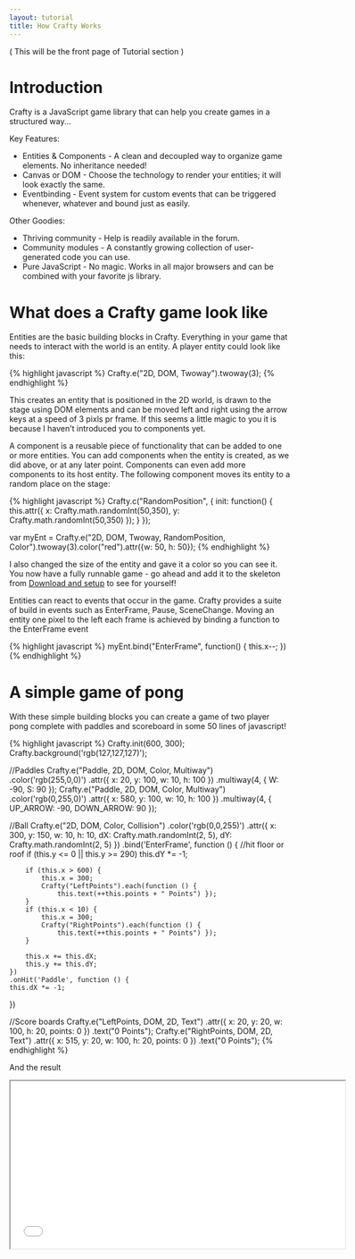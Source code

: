 ```yaml
---
layout: tutorial
title: How Crafty Works
---
```


( This will be the front page of Tutorial section )

# Introduction

Crafty is a JavaScript game library that can help you create games in a structured way...

Key Features: 

* Entities & Components - A clean and decoupled way to organize game elements. No inheritance needed!
* Canvas or DOM - Choose the technology to render your entities; it will look exactly the same.
* Eventbinding - Event system for custom events that can be triggered whenever, whatever and bound just as easily. 

Other Goodies:

* Thriving community - Help is readily available in the forum.
* Community modules - A constantly growing collection of user-generated code you can use.
* Pure JavaScript - No magic. Works in all major browsers and can be combined with your favorite js library.

# What does a Crafty game look like

Entities are the basic building blocks in Crafty. Everything in your game that needs to interact with the world is an entity. A player entity could look like this:

{% highlight javascript %}
Crafty.e("2D, DOM, Twoway").twoway(3);
{% endhighlight %}

This creates an entity that is positioned in the 2D world, is drawn to the stage using DOM elements and can be moved left and right using the arrow keys at a speed of 3 pixls pr frame.
If this seems a little magic to you it is because I haven't introduced you to components yet.

A component is a reusable piece of functionality that can be added to one or more entities. You can add components when the entity is created, as we did above, or at any later point. Components can even add more components to its host entity.
The following component moves its entity to a random place on the stage:

{% highlight javascript %}
Crafty.c("RandomPosition", {
	init: function() {
		this.attr({ x: Crafty.math.randomInt(50,350), y: Crafty.math.randomInt(50,350) });
	}
});

var myEnt = Crafty.e("2D, DOM, Twoway, RandomPosition, Color").twoway(3).color("red").attr({w: 50, h: 50});
{% endhighlight %}

I also changed the size of the entity and gave it a color so you can see it. You now have a fully runnable game - go ahead and add it to the skeleton from <a href='/tutorial/getting-started/download-and-setup'>Download and setup</a> to see for yourself!

Entities can react to events that occur in the game. Crafty provides a suite of build in events such as EnterFrame, Pause, SceneChange. Moving an entity one pixel to the left each frame is achieved by binding a function to the EnterFrame event

{% highlight javascript %}
myEnt.bind("EnterFrame", function() {
	this.x--;
})
{% endhighlight %}

# A simple game of pong

With these simple building blocks you can create a game of two player pong complete with paddles and scoreboard in some 50 lines of javascript!

{% highlight javascript %}
Crafty.init(600, 300);
Crafty.background('rgb(127,127,127)');

//Paddles
Crafty.e("Paddle, 2D, DOM, Color, Multiway")
	.color('rgb(255,0,0)')
	.attr({ x: 20, y: 100, w: 10, h: 100 })
	.multiway(4, { W: -90, S: 90 });
Crafty.e("Paddle, 2D, DOM, Color, Multiway")
	.color('rgb(0,255,0)')
	.attr({ x: 580, y: 100, w: 10, h: 100 })
	.multiway(4, { UP_ARROW: -90, DOWN_ARROW: 90 });

//Ball
Crafty.e("2D, DOM, Color, Collision")
	.color('rgb(0,0,255)')
	.attr({ x: 300, y: 150, w: 10, h: 10, 
			dX: Crafty.math.randomInt(2, 5), 
			dY: Crafty.math.randomInt(2, 5) })
	.bind('EnterFrame', function () {
		//hit floor or roof
		if (this.y <= 0 || this.y >= 290)
			this.dY *= -1;

		if (this.x > 600) {
			this.x = 300;
			Crafty("LeftPoints").each(function () { 
				this.text(++this.points + " Points") });
		}
		if (this.x < 10) {
			this.x = 300;
			Crafty("RightPoints").each(function () { 
				this.text(++this.points + " Points") });
		}

		this.x += this.dX;
		this.y += this.dY;
	})
	.onHit('Paddle', function () {
	this.dX *= -1;
})

//Score boards
Crafty.e("LeftPoints, DOM, 2D, Text")
	.attr({ x: 20, y: 20, w: 100, h: 20, points: 0 })
	.text("0 Points");
Crafty.e("RightPoints, DOM, 2D, Text")
	.attr({ x: 515, y: 20, w: 100, h: 20, points: 0 })
	.text("0 Points");
{% endhighlight %}

And the result

<iframe id="gameframe" width="600" height="300" src="/tutorial/games/pong/pong.html">
	This is an iframe. sorry.
</iframe>

<script type="text/javascript">
	//Prevent the game from scrolling main page
    if (frames['gameframe']!=undefined)
      frames['gameframe'].focus(); // Works in all browser, except Firefox
    else
      document.getElementById('gameframe').focus();  // Works in Firefox
</script>
